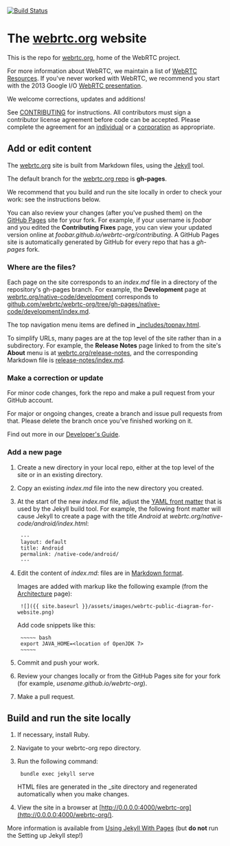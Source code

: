 [![Build Status](https://ci.cloudware.io/api/badges/webrtc/webrtc-org/status.svg)](https://ci.cloudware.io/webrtc/webrtc-org)

# The [webrtc.org](https://webrtc.org) website #

This is the repo for [webrtc.org](http://webrtc.org), home of the WebRTC project.

For more information about WebRTC, we maintain a list of [WebRTC Resources](https://docs.google.com/document/d/1idl_NYQhllFEFqkGQOLv8KBK8M3EVzyvxnKkHl4SuM8/edit). If you've never worked with WebRTC, we recommend you start with the 2013 Google I/O [WebRTC presentation](http://www.youtube.com/watch?v=p2HzZkd2A40).

We welcome corrections, updates and additions!

See [CONTRIBUTING](CONTRIBUTING.md) for instructions. All contributors must sign a contributor license agreement before code can be accepted. Please complete the agreement for an [individual](https://developers.google.com/open-source/cla/individual) or a [corporation](https://developers.google.com/open-source/cla/corporate) as appropriate.

## Add or edit content

The [webrtc.org](https://webrtc.org) site is built from Markdown files, using the [Jekyll](https://jekyllrb.com/) tool.

The default branch for the [webrtc.org repo](https://github.com/webrtc/webrtc-org) is **gh-pages**.

We recommend that you build and run the site locally in order to check your work: see the instructions below.

You can also review your changes (after you've pushed them) on the [GitHub Pages](https://pages.github.com/) site for your fork. For example, if your username is _foobar_ and you edited the **Contributing Fixes** page, you can view your updated version online at _foobar.github.io/webrtc-org/contributing_. A GitHub Pages site is automatically generated by GitHub for every repo that has a _gh-pages_ fork.

### Where are the files?

Each page on the site corresponds to an _index.md_ file in a directory of the repository's gh-pages branch. For example, the **Development** page at [webrtc.org/native-code/development](https://webrtc.org/native-code/development/) corresponds to [github.com/webrtc/webrtc-org/tree/gh-pages/native-code/development/index.md](https://github.com/webrtc/webrtc-org/tree/gh-pages/native-code/development).

The top navigation menu items are defined in [_includes/topnav.html](https://github.com/webrtc/webrtc-org/blob/gh-pages/_includes/topnav.html).

To simplify URLs, many pages are at the top level of the site rather than in a subdirectory. For example, the **Release Notes** page linked to from the site's **About** menu is at [webrtc.org/release-notes](https://webrtc.org/release-notes/), and the corresponding Markdown file is [release-notes/index.md](https://github.com/webrtc/webrtc-org/tree/gh-pages/release-notes).

### Make a correction or update

For minor code changes, fork the repo and make a pull request from your GitHub account.

For major or ongoing changes, create a branch and issue pull requests from that. Please delete the branch once you’ve finished working on it.

Find out more in our [Developer's Guide](https://docs.google.com/document/d/1tn1t6LW2ffzGuYTK3366w1fhTkkzsSvHsBnOHoDfRzY/edit#heading=h.fqhc83uuzrcb).

### Add a new page

1. Create a new directory in your local repo, either at the top level of the site or in an existing directory.

2. Copy an existing _index.md_ file into the new directory you created.

3. At the start of the new _index.md_ file, adjust the [YAML front matter](https://jekyllrb.com/docs/frontmatter/) that is used by the Jekyll build tool. For example, the following front matter will cause Jekyll to create a page with the title _Android_ at _webrtc.org/native-code/android/index.html_:

        ---
        layout: default
        title: Android
        permalink: /native-code/android/
        ---

4. Edit the content of _index.md_: files are in [Markdown format](http://daringfireball.net/projects/markdown/).

    Images are added with markup like the following example (from the [Architecture](https://raw.githubusercontent.com/webrtc/webrtc-org/gh-pages/architecture/index.md) page):

        ![]({{ site.baseurl }}/assets/images/webrtc-public-diagram-for-website.png)

    Add code snippets like this:

        ~~~~~ bash
        export JAVA_HOME=<location of OpenJDK 7>
        ~~~~~

6. Commit and push your work.

7. Review your changes locally or from the GitHub Pages site for your fork (for example, _usename.github.io/webrtc-org_).

8. Make a pull request.

## Build and run the site locally

1. If necessary, install Ruby.

2. Navigate to your webrtc-org repo directory.

3. Run the following command:

        bundle exec jekyll serve

    HTML files are generated in the _site directory and regenerated automatically when you make changes.

4. View the site in a browser at [http://0.0.0.0:4000/webrtc-org](http://0.0.0.0:4000/webrtc-org/).

More information is available from [Using Jekyll With Pages](https://help.github.com/articles/using-jekyll-with-pages) (but **do not** run the Setting up Jekyll step!)

